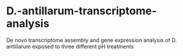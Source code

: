 # D.-antillarum-transcriptome-analysis
De novo transcriptome assembly and gene expression analysis of D. antillarum exposed to three different pH treatments
